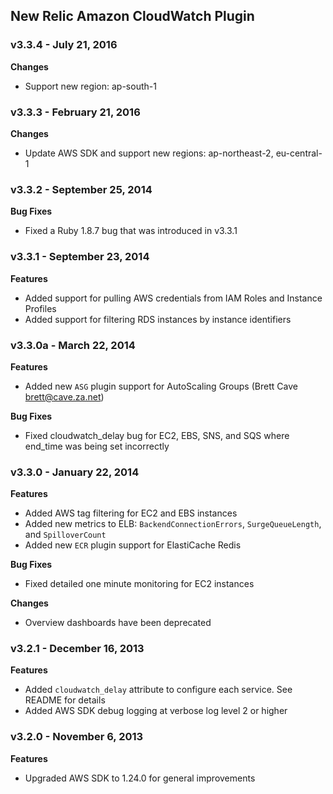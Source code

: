 ## New Relic Amazon CloudWatch Plugin ##

### v3.3.4 - July 21, 2016 ###

**Changes**

* Support new region: ap-south-1

### v3.3.3 - February 21, 2016 ###

**Changes**

* Update AWS SDK and support new regions: ap-northeast-2, eu-central-1

### v3.3.2 - September 25, 2014 ###

**Bug Fixes**

* Fixed a Ruby 1.8.7 bug that was introduced in v3.3.1

### v3.3.1 - September 23, 2014 ###

**Features**

* Added support for pulling AWS credentials from IAM Roles and Instance Profiles
* Added support for filtering RDS instances by instance identifiers

### v3.3.0a - March 22, 2014 ###

**Features**

* Added new `ASG` plugin support for AutoScaling Groups (Brett Cave <brett@cave.za.net>)

**Bug Fixes**

* Fixed cloudwatch_delay bug for EC2, EBS, SNS, and SQS where end_time was being set incorrectly

### v3.3.0 - January 22, 2014 ###

**Features**

* Added AWS tag filtering for EC2 and EBS instances
* Added new metrics to ELB: `BackendConnectionErrors`, `SurgeQueueLength`, and `SpilloverCount`
* Added new `ECR` plugin support for ElastiCache Redis

**Bug Fixes**

* Fixed detailed one minute monitoring for EC2 instances

**Changes**

* Overview dashboards have been deprecated

### v3.2.1 - December 16, 2013 ###

**Features**

* Added `cloudwatch_delay` attribute to configure each service. See README for details
* Added AWS SDK debug logging at verbose log level 2 or higher

### v3.2.0 - November 6, 2013 ###

**Features**

* Upgraded AWS SDK to 1.24.0 for general improvements
